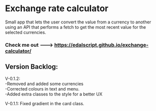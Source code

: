 # Exchange rate calculator

Small app that lets the user convert the value from a currency to another using an API that performs a fetch to get the most recent value for the selected currencies.


### Check me out ---> https://edalscript.github.io/exchange-calculator/

## Version Backlog: </br>
V-0.1.2: </br>
-Removed and added some currencies </br>
-Corrected colours in text and menu. </br>
-Added extra classes to the style for a better UX


V-0.1.1: Fixed gradient in the card class.

